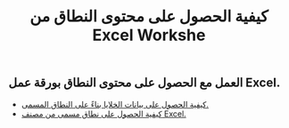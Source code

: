 ﻿---
title: كيفية الحصول على محتوى النطاق من Excel Workshe
second_title: Aspose.Cells Cloud Documen
linktitle: Ge
type: docs
url: /ar/ranges/get/
keywords: How to get range content from an Excel worksheet
description: Aspose.Cells Cloud REST API يدعم الحصول على محتوى النطاق من ورقة عمل Excel. SDK يدعم أنواع لغات التطوير. وهي تشمل Android و C# و Go و Java و NodeJS و Perl و PHP و Python و Ruby و swift
weight: 20
---
## العمل مع الحصول على محتوى النطاق بورقة عمل Excel.


- [كيفية الحصول على بيانات الخلايا بناءً على النطاق المسمى.](/cells/ar/ranges/get/values/) 
- [كيفية الحصول على نطاق مسمى من مصنف Excel.](/cells/ar/ranges/get/name/) 


